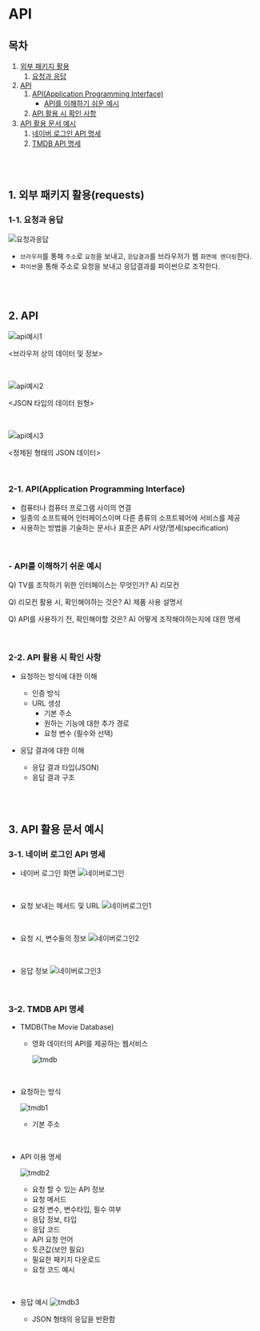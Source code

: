 # API

## 목차

1. [외부 패키지 활용](#1-외부-패키지-활용requests)
    1. [요청과 응답](#1-1-요청과-응답)
2. [API](#2-api)
    1. [API(Application Programming Interface)](#2-1-apiapplication-programming-interface)
        - [API를 이해하기 쉬운 예시](#api를-이해하기-쉬운-예시)
    2. [API 활용 시 확인 사항](#2-2-api-활용-시-확인-사항)
3. [API 활용 문서 예시](#3-api-활용-문서-예시)
    1. [네이버 로그인 API 명세](#3-1-네이버-로그인-api-명세)
    2. [TMDB API 명세](#3-2-tmdb-api-명세)

<br>
<br>

## 1. 외부 패키지 활용(requests)

### 1-1. 요청과 응답

![요청과응답](../../assets/img/python_요청과응답.png)

- `브라우저`를 통해 `주소`로 `요청`을 보내고, `응답결과`를 브라우저가 웹 `화면에 렌더링`한다.
- `파이썬`을 통해 주소로 요청을 보내고 응답결과를 파이썬으로 조작한다.

<br>
<br>

## 2. API

![api예시1](../../assets/img/python_api_example1.png)

<브라우저 상의 데이터 및 정보>

<br>

![api예시2](../../assets/img/python_api_example2.png)

<JSON 타입의 데이터 원형>

<br>

![api예시3](../../assets/img/python_api_example3.png)

<정제된 형태의 JSON 데이터>

<br>

### 2-1. API(Application Programming Interface)

- 컴퓨터나 컴퓨터 프로그램 사이의 연결
- 일종의 소프트웨어 인터페이스이며 다른 종류의 소프트웨어에 서비스를 제공
- 사용하는 방법을 기술하는 문서나 표준은 API 사양/명세(specification)

<br>

### - API를 이해하기 쉬운 예시

Q) TV를 조작하기 위한 인터페이스는 무엇인가?
A) 리모컨

Q) 리모컨 활용 시, 확인해야하는 것은?
A) 제품 사용 설명서

Q) API를 사용하기 전, 확인해야할 것은?
A) 어떻게 조작해야하는지에 대한 명세

<br>

### 2-2. API 활용 시 확인 사항

- 요청하는 방식에 대한 이해

    - 인증 방식
    - URL 생성
        - 기본 주소
        - 원하는 기능에 대한 추가 경로
        - 요청 변수 (필수와 선택)

- 응답 결과에 대한 이해
    - 응답 결과 타입(JSON)
    - 응답 결과 구조

<br>
<br>

## 3. API 활용 문서 예시

### 3-1. 네이버 로그인 API 명세

- 네이버 로그인 화면
  ![네이버로그인](../../assets/img/python_api_naver.png)

<br>

- 요청 보내는 메서드 및 URL
  ![네이버로그인1](../../assets/img/python_api_naver1.png)

<br>

- 요청 시, 변수들의 정보
  ![네이버로그인2](../../assets/img/python_api_naver2.png)

<br>

- 응답 정보
  ![네이버로그인3](../../assets/img/python_api_naver3.png)

<br>

### 3-2. TMDB API 명세

- TMDB(The Movie Database)

    - 영화 데이터의 API를 제공하는 웹서비스

      ![tmdb](../../assets/img/python_api_tmdb.png)

<br>

- 요청하는 방식

  ![tmdb1](../../assets/img/python_api_tmdb1.png)

    - 기본 주소

<br>

- API 이용 명세

  ![tmdb2](../../assets/img/python_api_tmdb2.png)

    - 요청 할 수 있는 API 정보
    - 요청 메서드
    - 요청 변수, 변수타입, 필수 여부
    - 응답 정보, 타입
    - 응답 코드
    - API 요청 언어
    - 토큰값(보안 필요)
    - 필요한 패키지 다운로드
    - 요청 코드 예시

<br>

- 응답 예시
  ![tmdb3](../../assets/img/python_api_tmdb3.png)

    - JSON 형태의 응답을 반환함
